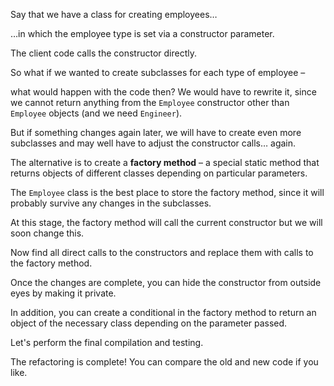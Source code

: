 Say that we have a class for creating employees…

…in which the employee type is set via a constructor parameter.

The client code calls the constructor directly.

So what if we wanted to create subclasses for each type of employee –

what would happen with the code then? We would have to rewrite it, since we cannot return anything from the <code>Employee</code> constructor other than <code>Employee</code> objects (and we need <code>Engineer</code>).

But if something changes again later, we will have to create even more subclasses and may well have to adjust the constructor calls… again.

The alternative is to create a <b>factory method</b> – a special static method that returns objects of different classes depending on particular parameters.

The <code>Employee</code> class is the best place to store the factory method, since it will probably survive any changes in the subclasses.

At this stage, the factory method will call the current constructor but we will soon change this.

Now find all direct calls to the constructors and replace them with calls to the factory method.

Once the changes are complete, you can hide the constructor from outside eyes by making it private.

In addition, you can create a conditional in the factory method to return an object of the necessary class depending on the parameter passed.

Let's perform the final compilation and testing.

The refactoring is complete! You can compare the old and new code if you like.